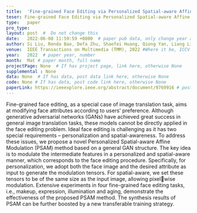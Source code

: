 ```yaml
---
title:  'Fine-grained Face Editing via Personalized Spatial-aware Affine Modulation'  #  Paper title, covered by ''
teser: Fine-grained Face Editing via Personalized Spatial-aware Affine Modulation.png
type:   paper
pro_type: 
layout: post  #  Do not change this
date:   2022-06-08 11:59:59 +0800  # paper pub data, only change year and month according to this format
author: Si Liu, Renda Bao, Defa Zhu, Shaofei Huang, Qiong Yan, Liang Lin, Chao Dong
venue:  IEEE Transactions on Multimedia (TMM), 2022 #Where it be, ICCV and CVPR remove IEEE Conference on,
year:   2022  # paper year, number
month:  Mat # paper month, full name
projectPage: None  # If has project page, link here, otherwise None
supplemental : None
data: None  # If has data, post data link here, otherwise None
code: None # If has data, post code link here, otherwise None
paperLink: https://ieeexplore.ieee.org/abstract/document/9769916 # post paper pdf link here
---
```


Fine-grained face editing, as a special case of image
translation task, aims at modifying face attributes according
to users’ preference. Although generative adversarial networks
(GANs) have achieved great success in general image translation
tasks, these models cannot be directly applied in the face editing
problem. Ideal face editing is challenging as it has two special
requirements – personalization and spatial-awareness. To address
these issues, we propose a novel Personalized Spatial-aware Affine
Modulation (PSAM) method based on a general GAN structure.
The key idea is to modulate the intermediate features in a
personalized and spatial-aware manner, which corresponds to
the face editing procedure. Specifically, for personalization, we
adopt both the face image and the desired attribute as input to
generate the modulation tensors. For spatial-aware, we set these
tensors to be of the same size as the input image, allowing pixelwise modulation. Extensive experiments in four fine-grained face
editing tasks, i.e., makeup, expression, illumination and aging,
demonstrate the effectiveness of the proposed PSAM method.
The synthesis results of PSAM can be further boosted by a new
transferable training strategy.